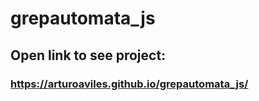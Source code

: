 # grepautomata_js

## Open **link** to see project:
### https://arturoaviles.github.io/grepautomata_js/
